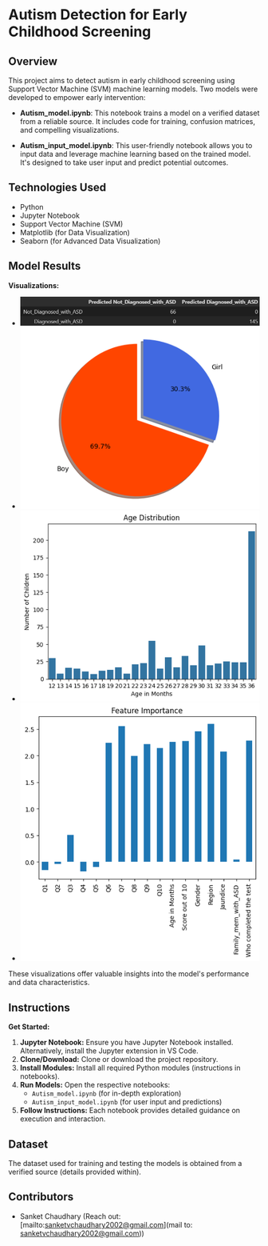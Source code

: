 # Autism Detection for Early Childhood Screening

## Overview
This project aims to detect autism in early childhood screening using Support Vector Machine (SVM) machine learning models. Two models were developed to empower early intervention:

- **Autism_model.ipynb**: This notebook trains a model on a verified dataset from a reliable source. It includes code for training, confusion matrices, and compelling visualizations. 

- **Autism_input_model.ipynb**: This user-friendly notebook allows you to input data and leverage machine learning based on the trained model. It's designed to take user input and predict potential outcomes.

## Technologies Used

- Python
- Jupyter Notebook
- Support Vector Machine (SVM)
- Matplotlib (for Data Visualization)
- Seaborn (for Advanced Data Visualization)

## Model Results

**Visualizations:**
- ![Confusion Matrix](Result/confusion_matrix.png)
- ![Boys-Girls Ratio](Result/boys_girls_ratio.png)
- ![Age Distribution Curve](Result/age_distribution_curve.png)
- ![Feature Importance](Result/feature_importance.png)

These visualizations offer valuable insights into the model's performance and data characteristics.

## Instructions

**Get Started:**

1. **Jupyter Notebook:** Ensure you have Jupyter Notebook installed. Alternatively, install the Jupyter extension in VS Code.
2. **Clone/Download:** Clone or download the project repository.
3. **Install Modules:** Install all required Python modules (instructions in notebooks).
4. **Run Models:** Open the respective notebooks:
   - `Autism_model.ipynb` (for in-depth exploration)
   - `Autism_input_model.ipynb` (for user input and predictions)
5. **Follow Instructions:** Each notebook provides detailed guidance on execution and interaction.

## Dataset

The dataset used for training and testing the models is obtained from a verified source (details provided within).

## Contributors

- Sanket Chaudhary (Reach out: [mailto:sanketvchaudhary2002@gmail.com](mail to: sanketvchaudhary2002@gmail.com))

